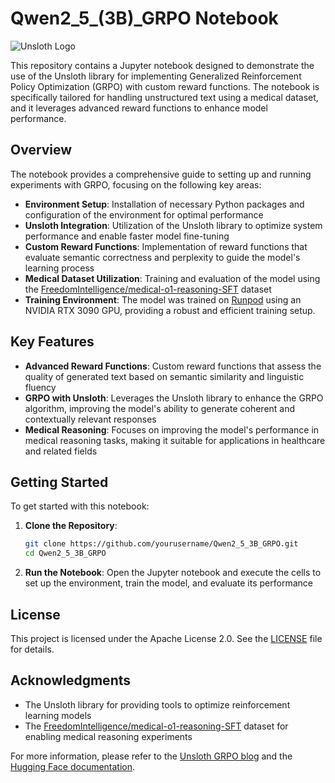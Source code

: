# Qwen2_5_(3B)_GRPO Notebook

![Unsloth Logo](https://raw.githubusercontent.com/unslothai/unsloth/main/images/unsloth_logo.png)

This repository contains a Jupyter notebook designed to demonstrate the use of the Unsloth library for implementing Generalized Reinforcement Policy Optimization (GRPO) with custom reward functions. The notebook is specifically tailored for handling unstructured text using a medical dataset, and it leverages advanced reward functions to enhance model performance.

## Overview

The notebook provides a comprehensive guide to setting up and running experiments with GRPO, focusing on the following key areas:

- **Environment Setup**: Installation of necessary Python packages and configuration of the environment for optimal performance
- **Unsloth Integration**: Utilization of the Unsloth library to optimize system performance and enable faster model fine-tuning
- **Custom Reward Functions**: Implementation of reward functions that evaluate semantic correctness and perplexity to guide the model's learning process
- **Medical Dataset Utilization**: Training and evaluation of the model using the [FreedomIntelligence/medical-o1-reasoning-SFT](https://huggingface.co/datasets/FreedomIntelligence/medical-o1-reasoning-SFT) dataset
- **Training Environment**: The model was trained on [Runpod](Runpod.io) using an NVIDIA RTX 3090 GPU, providing a robust and efficient training setup. 

## Key Features

- **Advanced Reward Functions**: Custom reward functions that assess the quality of generated text based on semantic similarity and linguistic fluency
- **GRPO with Unsloth**: Leverages the Unsloth library to enhance the GRPO algorithm, improving the model's ability to generate coherent and contextually relevant responses
- **Medical Reasoning**: Focuses on improving the model's performance in medical reasoning tasks, making it suitable for applications in healthcare and related fields

## Getting Started

To get started with this notebook:

1. **Clone the Repository**:
   ```bash
   git clone https://github.com/yourusername/Qwen2_5_3B_GRPO.git
   cd Qwen2_5_3B_GRPO
   ```
   
2. **Run the Notebook**:
   Open the Jupyter notebook and execute the cells to set up the environment, train the model, and evaluate its performance

## License

This project is licensed under the Apache License 2.0. See the [LICENSE](LICENSE) file for details.

## Acknowledgments

- The Unsloth library for providing tools to optimize reinforcement learning models
- The [FreedomIntelligence/medical-o1-reasoning-SFT](https://huggingface.co/datasets/FreedomIntelligence/medical-o1-reasoning-SFT) dataset for enabling medical reasoning experiments

For more information, please refer to the [Unsloth GRPO blog](https://unsloth.ai/blog/grpo) and the [Hugging Face documentation](https://huggingface.co/docs).
